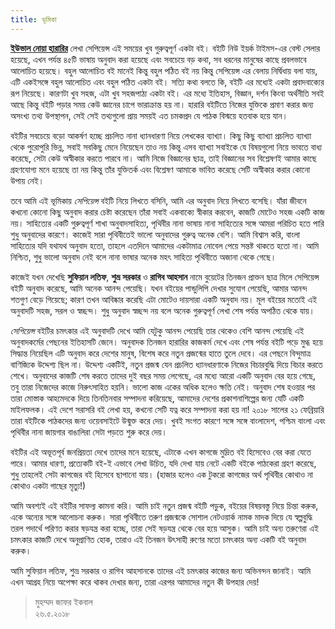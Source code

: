 ```yaml
---
title: ভূমিকা
---
```


[**ইউভাল নোয়া হারারির**](https://en.wikipedia.org/wiki/Yuval_Noah_Harari) লেখা সেপিয়েন্স এই সময়ের খুব গুরুত্বপূর্ণ একটা বই। বইটি নিউ ইয়র্ক টাইমস-এর বেস্ট সেলার হয়েছে, এখন পর্যন্ত ৪৫টি ভাষায় অনুবাদ করা হয়েছে এবং সবচেয়ে বড় কথা, সব ধরনের মানুষের কাছে প্রবলভাবে আলোচিত হয়েছে। বহুল আলোচিত বই মানেই কিন্তু বহুল পঠিত বই নয় কিন্তু সেপিয়েন্স এর বেলায় নির্দ্বিধায় বলা যায়, এটি একইসঙ্গে বহুল আলোচিত এবং বহুল পঠিত একটা বই। সত্যি কথা বলতে কি, বইটি এর মধ্যেই একটা প্রবাদবাক্যের রূপ নিয়েছে। কারণটা খুব সহজ, এটা খুব সহজপাঠ্য
একটা বই। এর মধ্যে ইতিহাস, বিজ্ঞান, দর্শন কিংবা অর্থনীতি সবই আছে কিন্তু বইটি পড়ার সময় কেউ জ্ঞানের চাপে ভারাক্রান্ত হয় না। হারারি বইটিতে নিজের যুক্তিকে প্রমাণ করার জন্য অসংখ্য তথ্য উপস্থাপন, সেই সেই তথ্যগুলো প্রায় সময়ই এত চমকপ্রদ যে পাঠক বিস্ময়ে হতবাক হয়ে যান।

বইটির সবচেয়ে বড়ো আকর্ষণ হচ্ছে প্রচলিত নানা ধ্যানধারণা নিয়ে লেখকের ব্যাখ্যা। কিছু কিছু ব্যাখ্যা প্রচলিত ব্যাখ্যা থেকে পুরোপুরি ভিন্ন, সবাই সবকিছু মেনে নিয়েছেন তাও নয় কিন্তু এসব ব্যাখ্যা সবাইকে যে বিষয়গুলো নিয়ে ভাবতে বাধ্য করেছে, সেটা কেউ অস্বীকার করতে পারবে না। আমি নিজে বিজ্ঞানের ছাত্র, তাই বিজ্ঞানের সব বিশ্লেষণই আমার কাছে গ্রহণযোগ্য মনে হয়েছে তা নয় কিন্তু তাঁর যুক্তিতর্ক এবং বিশ্লেষণ আমাকে ভাবিত করেছে সেটি অস্বীকার করার কোনো উপায় নেই।

তবে আমি এই ভূমিকায় _সেপিয়েন্স_ বইটি নিয়ে লিখতে বসিনি, আমি এর অনুবাদ নিয়ে লিখতে বসেছি। যাঁরা জীবনে কখনো কোনো কিছু অনুবাদ করার চেষ্টা করেছেন তাঁরা সবাই একবাক্যে স্বীকার করবেন, কাজটি মোটেও সহজ একটি কাজ নয়। সাহিত্যের একটি গুরুত্বপূর্ণ শাখা অনুবাদসাহিত্য, পৃথিবীর নানা ভাষায় নানা সাহিত্যের সঙ্গে আমরা পরিচিত হতে পারি শুধু অনুবাদের কারণে। কাজেই সারা পৃথিবীতেই ভালো অনুবাদের গুরুত্ব অনেক বেশি। আমি বিশ্বাস করি, বাংলা সাহিত্যের যদি যথাযথ অনুবাদ হতো, তাহলে এতদিনে আমাদের একটামাত্র নোবেল পেয়ে সন্তষ্ট থাকতে হতো না। আমি নিশ্চিত, শুধু ভালো অনুবাদ নেই বলে নানা ভাষার অনেক মহৎ সাহিত্য পৃথিবীতে অজানা থেকে গেছে।

কাজেই যখন দেখেছি **সুফিয়ান লতিফ**, **শুভ্র সরকার** ও **রাগিব আহসান**
নামে বুয়েটের তিনজন প্রাক্তন ছাত্র মিলে সেপিয়েন্স বইটি অনুবাদ করেছে, আমি অনেক আনন্দ পেয়েছি। যখন বইয়ের পান্ডুলিপি দেখার সুযোগ পেয়েছি, আমার আনন্দ শতগুণ বেড়ে গিয়েছে; কারণ তখন আবিষ্কার করেছি এটা মোটেও দায়সারা একটি অনুবাদ নয়। মূল বইয়ের মতোই এই অনুবাদটি সহজ, সরল ও স্বচ্ছন্দ। শুধু অনুবাদ স্বচ্ছন্দ নয় বলে অনেক গুরুত্বপূর্ণ লেখা শেষ পর্যন্ত অপঠিত থেকে যায়।

_সেপিয়েন্স_ বইটির চমৎকার এই অনুবাদটি দেখে আমি যেটুকু আনন্দ পেয়েছি তার থেকেও বেশি আনন্দ পেয়েছি এই অনুবাদকর্মের পেছনের ইতিহাসটি জেনে। অনুবাদক তিনজন হারারির কাজকর্ম দেখে এবং শেষ পর্যন্ত বইটি পড়ে মুগ্ধ হয়ে সিদ্ধান্ত নিয়েছিল এটি অনুবাদ করে দেশের মানুষ, বিশেষ করে নতুন প্রজন্মের হাতে তুলে দেবে। এর পেছনে বিন্দুমাত্র বাণিজ্যিক উদ্দেশ্য ছিল না। উদ্দেশ্য একটিই, নতুন প্রজন্ম যেন প্রচলিত ধ্যানধারণাকে নিজের বিচারবুদ্ধি দিয়ে বিচার করতে শেখে। অনুবাদের কাজটি শেষ করতে তাদের দুই বছর সময় লেগেছে, এর মধ্যে আরো একটি অনুবাদ বের হয়ে গেছে, তবু তারা নিজেদের কাজে নিরুৎসাহিত হয়নি। ভালো কাজ একের অধিক হলেও ক্ষতি নেই। অনুবাদ শেষ হওয়ার পর তারা মোস্তাক আহমেদকে দিয়ে তিনতিনবার সম্পাদনা করিয়েছে, আমাদের দেশের প্রকাশনাশিল্পের জন্য যেটি একটি মাইলফলক। এই দেশে সরাসরি বই লেখা হয়, কখনো সেটি যত্ন করে সম্পাদনা করা হয় না! ২০১৮ সালের ২১ ফেব্রিয়ারি তারা বইটিকে পাঠকদের জন্য ওয়েবসাইটে উন্মুক্ত করে দেয়। খুবই সংগত কারণে সঙ্গে সঙ্গে বাংলাদেশ, পশ্চিম বাংলা এবং পৃথিবীর নানা জায়গার বাঙালিরা সেটা পড়তে শুরু করে দেয়।

বইটির এই অভূতপূর্ব জনপ্রিয়তা দেখে তাদের মনে হয়েছে, এটাকে এখন কাগজে মুদ্রিত বই হিসেবেও বের করা যেতে পারে। আমার ধারণা, প্রত্যেকটি বই-ই এভাবে লেখা উচিত, যদি দেখা যায় নেটে একটি বইকে পাঠকেরা গ্রহণ করেছে, শুধু তাহলেই সেটা কাগজের বই হিসেবে ছাপানো যায়। (হাজার হলেও এক টুকরো কাগজের অর্থ পৃথিবীর কোথাও না কোথাও একটা গাছের মৃত্যু!)

আমি অবশ্যই এই বইটির সাফল্য কামনা করি। আমি চাই নতুন প্রজন্ম বইটি পড়ুক, বইয়ের বিষয়বস্তু নিয়ে চিন্তা করুক, একে অন্যের সঙ্গে আলোচনা করুক। সারা পৃথিবীতে তরুণ প্রজন্মকে সোশাল নেটওয়ার্ক নামক মাদক দিয়ে যে স্বল্পবুদ্ধি তরল পদার্থে পরিণত করার ষড়যন্ত্র করা হচ্ছে, তারা সেই ষড়যন্ত্র থেকে বের হয়ে আসুক। আমি চাই অন্য তরুণেরা এই চমৎকার কাজটি দেখে অনুপ্রাণিত হোক, তারাও এই তিনজন উৎসাহী রুণের মতো চমৎকার অন্য একটি বই অনুবাদ করুক।

আমি সুফিয়ান লতিফ, শুভ্র সরকার ও রাগিব আহসানকে তাদের এই চমৎকার কাজের জন্য অভিনন্দন জানাই। আমি এখন আগ্রহ নিয়ে অপেক্ষা করে থাকব দেখার জন্য, তারা এরপর আমাদের নতুন কী উপহার দেয়!

> মুহম্মদ জাফর ইকবাল <br/>
> ২৬.৫.২০১৮
